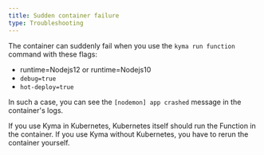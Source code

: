 ```yaml
---
title: Sudden container failure
type: Troubleshooting
---
```


The container can suddenly fail when you use the `kyma run function` command with these flags:
- runtime=Nodejs12 or runtime=Nodejs10
- `debug=true`
- `hot-deploy=true`

In such a case, you can see the `[nodemon] app crashed` message in the container's logs.

If you use Kyma in Kubernetes, Kubernetes itself should run the Function in the container.
If you use Kyma without Kubernetes, you have to rerun the container yourself. 
